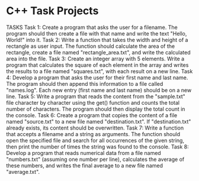 # C++ Task Projects
TASKS
Task 1: Create a program that asks the user for a filename. The program should then create a
file with that name and write the text "Hello, World!" into it.
Task 2: Write a function that takes the width and height of a rectangle as user input. The
function should calculate the area of the rectangle, create a file named "rectangle_area.txt",
and write the calculated area into the file.
Task 3: Create an integer array with 5 elements. Write a program that calculates the square of
each element in the array and writes the results to a file named "squares.txt", with each result
on a new line.
Task 4: Develop a program that asks the user for their first name and last name. The program
should then append this information to a file called "names.log". Each new entry (first name
and last name) should be on a new line.
Task 5: Write a program that reads the content from the "sample.txt" file character by
character using the get() function and counts the total number of characters. The program
should then display the total count in the console.
Task 6: Create a program that copies the content of a file named "source.txt" to a new file
named "destination.txt". If "destination.txt" already exists, its content should be overwritten.
Task 7: Write a function that accepts a filename and a string as arguments. The function
should open the specified file and search for all occurrences of the given string, then print the
number of times the string was found to the console.
Task 8: Develop a program that reads numerical data from a file named "numbers.txt"
(assuming one number per line), calculates the average of these numbers, and writes the final
average to a new file named "average.txt".